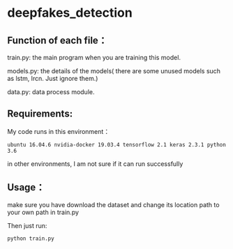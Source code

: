 # deepfakes_detection

## Function of each file：

train.py: the main program when you are training this model.

models.py: the details of the models( there are some unused models such as lstm, lrcn. Just ignore them.)

data.py: data process module.

## Requirements:
My code runs in this environment：

`ubuntu 16.04.6
nvidia-docker 19.03.4
tensorflow 2.1
keras 2.3.1
python 3.6`

in other environments, I am not sure if it can run successfully

## Usage：

make sure you have download the dataset and change its location path to your own path in train.py

Then just run:

`python train.py`
